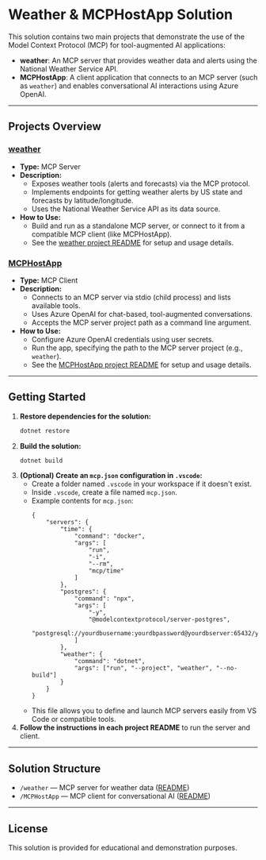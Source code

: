 # Weather & MCPHostApp Solution

This solution contains two main projects that demonstrate the use of the Model Context Protocol (MCP) for tool-augmented AI applications:

- **weather**: An MCP server that provides weather data and alerts using the National Weather Service API.
- **MCPHostApp**: A client application that connects to an MCP server (such as `weather`) and enables conversational AI interactions using Azure OpenAI.

---

## Projects Overview

### [weather](./weather/readme.md)
- **Type:** MCP Server
- **Description:**
  - Exposes weather tools (alerts and forecasts) via the MCP protocol.
  - Implements endpoints for getting weather alerts by US state and forecasts by latitude/longitude.
  - Uses the National Weather Service API as its data source.
- **How to Use:**
  - Build and run as a standalone MCP server, or connect to it from a compatible MCP client (like MCPHostApp).
  - See the [weather project README](./weather/readme.md) for setup and usage details.

### [MCPHostApp](./MCPHostApp/readme.md)
- **Type:** MCP Client
- **Description:**
  - Connects to an MCP server via stdio (child process) and lists available tools.
  - Uses Azure OpenAI for chat-based, tool-augmented conversations.
  - Accepts the MCP server project path as a command line argument.
- **How to Use:**
  - Configure Azure OpenAI credentials using user secrets.
  - Run the app, specifying the path to the MCP server project (e.g., `weather`).
  - See the [MCPHostApp project README](./MCPHostApp/readme.md) for setup and usage details.

---

## Getting Started

1. **Restore dependencies for the solution:**
   ```powershell
   dotnet restore
   ```
2. **Build the solution:**
   ```powershell
   dotnet build
   ```
3. **(Optional) Create an `mcp.json` configuration in `.vscode`:**
   - Create a folder named `.vscode` in your workspace if it doesn't exist.
   - Inside `.vscode`, create a file named `mcp.json`.
   - Example contents for `mcp.json`:
     ```jsonc
     {
         "servers": {
             "time": {
                 "command": "docker",
                 "args": [
                     "run",
                     "-i",
                     "--rm",
                     "mcp/time"
                 ]
             },
             "postgres": {
                 "command": "npx",
                 "args": [
                     "-y",
                     "@modelcontextprotocol/server-postgres",
                     "postgresql://yourdbusername:yourdbpassword@yourdbserver:65432/yourdbname"
                 ]
             },
             "weather": {
                 "command": "dotnet",
                 "args": ["run", "--project", "weather", "--no-build"]
             }
         }
     }
     ```
   - This file allows you to define and launch MCP servers easily from VS Code or compatible tools.
4. **Follow the instructions in each project README** to run the server and client.

---

## Solution Structure

- `/weather` — MCP server for weather data ([README](./weather/readme.md))
- `/MCPHostApp` — MCP client for conversational AI ([README](./MCPHostApp/readme.md))

---

## License

This solution is provided for educational and demonstration purposes.
